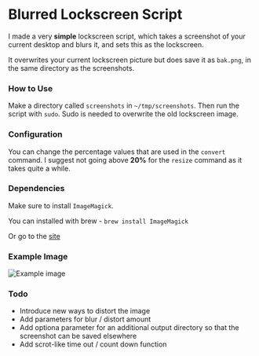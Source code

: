 # Blurred Lockscreen Script

I made a very **simple** lockscreen script, which takes a screenshot of your current desktop and blurs it, and sets this as the lockscreen.

It overwrites your current lockscreen picture but does save it as `bak.png`, in the same directory as the screenshots.

### How to Use ###

Make a directory called `screenshots` in `~/tmp/screenshots`. Then run the script with `sudo`. Sudo is needed to overwrite the old lockscreen image.

### Configuration ###

You can change the percentage values that are used in the `convert` command. I suggest not going above **20%** for the `resize` command as it takes quite a while.

### Dependencies ###

Make sure to install `ImageMagick`.

You can installed with brew - `brew install ImageMagick`

Or go to the [site](http://www.imagemagick.org/script/binary-releases.php)

### Example Image ###
![Example image](http://i.imgur.com/87zBEq5.jpg)


### Todo ###

- Introduce new ways to distort the image
- Add parameters for blur / distort amount
- Add optiona parameter for an additional output directory so that the
screenshot can be saved elsewhere
- Add scrot-like time out / count down function
